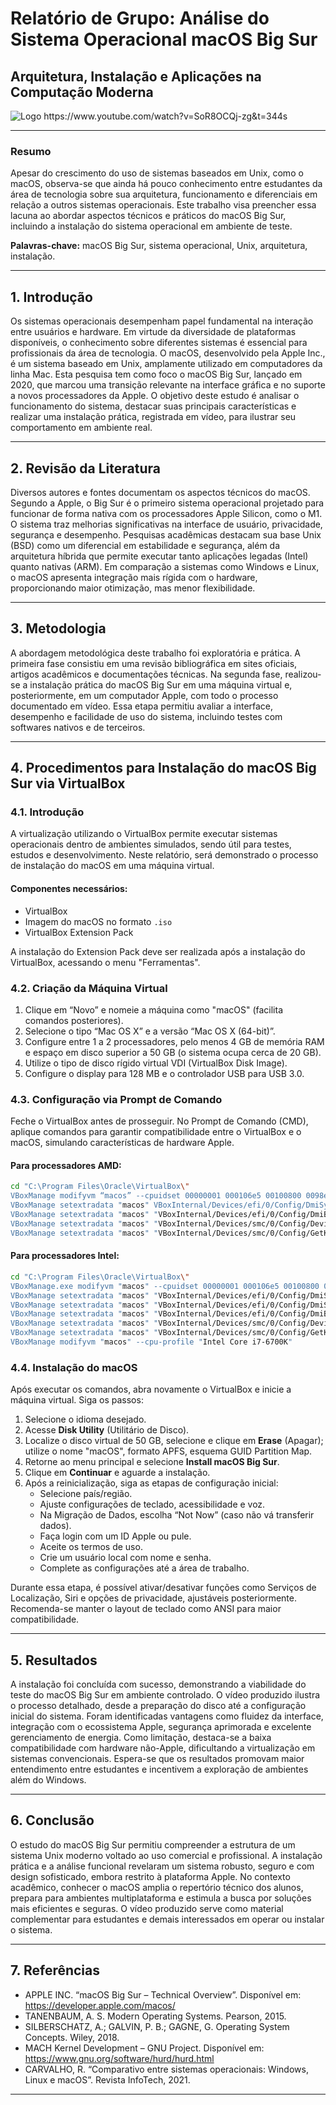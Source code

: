 

# Relatório de Grupo: Análise do Sistema Operacional macOS Big Sur

## Arquitetura, Instalação e Aplicações na Computação Moderna

![Logo]([https://sdmntprsouthcentralus.oaiusercontent.com/files/00000000-ae94-61f7-8c15-dfe876926cc3/raw?se=2025-05-21T02%3A22%3A58Z&sp=r&sv=2024-08-04&sr=b&scid=ae1f8bf5-bafc-55fe-898d-f3765a2f1dad&skoid=5cab1ff4-c20d-41dc-babb-df0c2cc21dd4&sktid=a48cca56-e6da-484e-a814-9c849652bcb3&skt=2025-05-20T22%3A54%3A15Z&ske=2025-05-21T22%3A54%3A15Z&sks=b&skv=2024-08-04&sig=JNIFuc2h42V53HPHfLTkW2hgluSA7QO/Oq%2BFmQ0JhJ8%3D](https://sdmntprsouthcentralus.oaiusercontent.com/files/00000000-ae94-61f7-8c15-dfe876926cc3/raw?se=2025-05-21T19%3A40%3A07Z&sp=r&sv=2024-08-04&sr=b&scid=32508217-b157-5acc-a4b8-ab7edae896c3&skoid=732f244e-db13-47c3-bcc7-7ee02a9397bc&sktid=a48cca56-e6da-484e-a814-9c849652bcb3&skt=2025-05-21T13%3A52%3A40Z&ske=2025-05-22T13%3A52%3A40Z&sks=b&skv=2024-08-04&sig=L0IK1isYubhXPl9u/4GI96CC%2B2CC9p96t0dPn/chkuM%3D))
https://www.youtube.com/watch?v=SoR8OCQj-zg&t=344s

---

### Resumo

Apesar do crescimento do uso de sistemas baseados em Unix, como o macOS, observa-se que ainda há pouco conhecimento entre estudantes da área de tecnologia sobre sua arquitetura, funcionamento e diferenciais em relação a outros sistemas operacionais. Este trabalho visa preencher essa lacuna ao abordar aspectos técnicos e práticos do macOS Big Sur, incluindo a instalação do sistema operacional em ambiente de teste.

**Palavras-chave:** macOS Big Sur, sistema operacional, Unix, arquitetura, instalação.

---

## 1. Introdução

Os sistemas operacionais desempenham papel fundamental na interação entre usuários e hardware. Em virtude da diversidade de plataformas disponíveis, o conhecimento sobre diferentes sistemas é essencial para profissionais da área de tecnologia. O macOS, desenvolvido pela Apple Inc., é um sistema baseado em Unix, amplamente utilizado em computadores da linha Mac. Esta pesquisa tem como foco o macOS Big Sur, lançado em 2020, que marcou uma transição relevante na interface gráfica e no suporte a novos processadores da Apple. O objetivo deste estudo é analisar o funcionamento do sistema, destacar suas principais características e realizar uma instalação prática, registrada em vídeo, para ilustrar seu comportamento em ambiente real.

---

## 2. Revisão da Literatura

Diversos autores e fontes documentam os aspectos técnicos do macOS. Segundo a Apple, o Big Sur é o primeiro sistema operacional projetado para funcionar de forma nativa com os processadores Apple Silicon, como o M1. O sistema traz melhorias significativas na interface de usuário, privacidade, segurança e desempenho. Pesquisas acadêmicas destacam sua base Unix (BSD) como um diferencial em estabilidade e segurança, além da arquitetura híbrida que permite executar tanto aplicações legadas (Intel) quanto nativas (ARM). Em comparação a sistemas como Windows e Linux, o macOS apresenta integração mais rígida com o hardware, proporcionando maior otimização, mas menor flexibilidade.

---

## 3. Metodologia

A abordagem metodológica deste trabalho foi exploratória e prática. A primeira fase consistiu em uma revisão bibliográfica em sites oficiais, artigos acadêmicos e documentações técnicas. Na segunda fase, realizou-se a instalação prática do macOS Big Sur em uma máquina virtual e, posteriormente, em um computador Apple, com todo o processo documentado em vídeo. Essa etapa permitiu avaliar a interface, desempenho e facilidade de uso do sistema, incluindo testes com softwares nativos e de terceiros.

---

## 4. Procedimentos para Instalação do macOS Big Sur via VirtualBox

### 4.1. Introdução

A virtualização utilizando o VirtualBox permite executar sistemas operacionais dentro de ambientes simulados, sendo útil para testes, estudos e desenvolvimento. Neste relatório, será demonstrado o processo de instalação do macOS em uma máquina virtual.

#### **Componentes necessários:**
- VirtualBox
- Imagem do macOS no formato `.iso`
- VirtualBox Extension Pack

A instalação do Extension Pack deve ser realizada após a instalação do VirtualBox, acessando o menu "Ferramentas".

### 4.2. Criação da Máquina Virtual

1. Clique em “Novo” e nomeie a máquina como "macOS" (facilita comandos posteriores).
2. Selecione o tipo “Mac OS X” e a versão “Mac OS X (64-bit)”.
3. Configure entre 1 a 2 processadores, pelo menos 4 GB de memória RAM e espaço em disco superior a 50 GB (o sistema ocupa cerca de 20 GB).
4. Utilize o tipo de disco rígido virtual VDI (VirtualBox Disk Image).
5. Configure o display para 128 MB e o controlador USB para USB 3.0.

### 4.3. Configuração via Prompt de Comando

Feche o VirtualBox antes de prosseguir. No Prompt de Comando (CMD), aplique comandos para garantir compatibilidade entre o VirtualBox e o macOS, simulando características de hardware Apple.

#### **Para processadores AMD:**
```sh
cd "C:\Program Files\Oracle\VirtualBox\"
VBoxManage modifyvm “macos” --cpuidset 00000001 000106e5 00100800 0098e3fd bfebfbff
VBoxManage setextradata "macos" VBoxInternal/Devices/efi/0/Config/DmiSystemProduct “MacBookPro15,1”
VBoxManage setextradata "macos" "VBoxInternal/Devices/efi/0/Config/DmiBoardProduct" "Mac-551B86E5744E2388"
VBoxManage setextradata "macos" "VBoxInternal/Devices/smc/0/Config/DeviceKey" "ourhardworkbythesewordsguardedpleasedontsteal(c)AppleComputerInc"
VBoxManage setextradata "macos" "VBoxInternal/Devices/smc/0/Config/GetKeyFromRealSMC" 1
```

#### **Para processadores Intel:**
```sh
cd "C:\Program Files\Oracle\VirtualBox\"
VBoxManage.exe modifyvm "macos" --cpuidset 00000001 000106e5 00100800 0098e3fd bfebfbff 
VBoxManage setextradata "macos" "VBoxInternal/Devices/efi/0/Config/DmiSystemProduct" "iMac11,3" 
VBoxManage setextradata "macos" "VBoxInternal/Devices/efi/0/Config/DmiSystemVersion" "1.0" 
VBoxManage setextradata "macos" "VBoxInternal/Devices/efi/0/Config/DmiBoardProduct" "Iloveapple" 
VBoxManage setextradata "macos" "VBoxInternal/Devices/smc/0/Config/DeviceKey" "ourhardworkbythesewordsguardedpleasedontsteal(c)AppleComputerInc" 
VBoxManage setextradata "macos" "VBoxInternal/Devices/smc/0/Config/GetKeyFromRealSMC" 1
VBoxManage modifyvm "macos" --cpu-profile "Intel Core i7-6700K"
```

### 4.4. Instalação do macOS

Após executar os comandos, abra novamente o VirtualBox e inicie a máquina virtual. Siga os passos:

1. Selecione o idioma desejado.
2. Acesse **Disk Utility** (Utilitário de Disco).
3. Localize o disco virtual de 50 GB, selecione e clique em **Erase** (Apagar); utilize o nome "macOS", formato APFS, esquema GUID Partition Map.
4. Retorne ao menu principal e selecione **Install macOS Big Sur**.
5. Clique em **Continuar** e aguarde a instalação.
6. Após a reinicialização, siga as etapas de configuração inicial:
    - Selecione país/região.
    - Ajuste configurações de teclado, acessibilidade e voz.
    - Na Migração de Dados, escolha “Not Now” (caso não vá transferir dados).
    - Faça login com um ID Apple ou pule.
    - Aceite os termos de uso.
    - Crie um usuário local com nome e senha.
    - Complete as configurações até a área de trabalho.

Durante essa etapa, é possível ativar/desativar funções como Serviços de Localização, Siri e opções de privacidade, ajustáveis posteriormente. Recomenda-se manter o layout de teclado como ANSI para maior compatibilidade.

---

## 5. Resultados

A instalação foi concluída com sucesso, demonstrando a viabilidade do teste do macOS Big Sur em ambiente controlado. O vídeo produzido ilustra o processo detalhado, desde a preparação do disco até a configuração inicial do sistema. Foram identificadas vantagens como fluidez da interface, integração com o ecossistema Apple, segurança aprimorada e excelente gerenciamento de energia. Como limitação, destaca-se a baixa compatibilidade com hardware não-Apple, dificultando a virtualização em sistemas convencionais. Espera-se que os resultados promovam maior entendimento entre estudantes e incentivem a exploração de ambientes além do Windows.

---

## 6. Conclusão

O estudo do macOS Big Sur permitiu compreender a estrutura de um sistema Unix moderno voltado ao uso comercial e profissional. A instalação prática e a análise funcional revelaram um sistema robusto, seguro e com design sofisticado, embora restrito à plataforma Apple. No contexto acadêmico, conhecer o macOS amplia o repertório técnico dos alunos, prepara para ambientes multiplataforma e estimula a busca por soluções mais eficientes e seguras. O vídeo produzido serve como material complementar para estudantes e demais interessados em operar ou instalar o sistema.

---

## 7. Referências

- APPLE INC. “macOS Big Sur – Technical Overview”. Disponível em: https://developer.apple.com/macos/
- TANENBAUM, A. S. Modern Operating Systems. Pearson, 2015.
- SILBERSCHATZ, A.; GALVIN, P. B.; GAGNE, G. Operating System Concepts. Wiley, 2018.
- MACH Kernel Development – GNU Project. Disponível em: https://www.gnu.org/software/hurd/hurd.html
- CARVALHO, R. “Comparativo entre sistemas operacionais: Windows, Linux e macOS”. Revista InfoTech, 2021.

---
